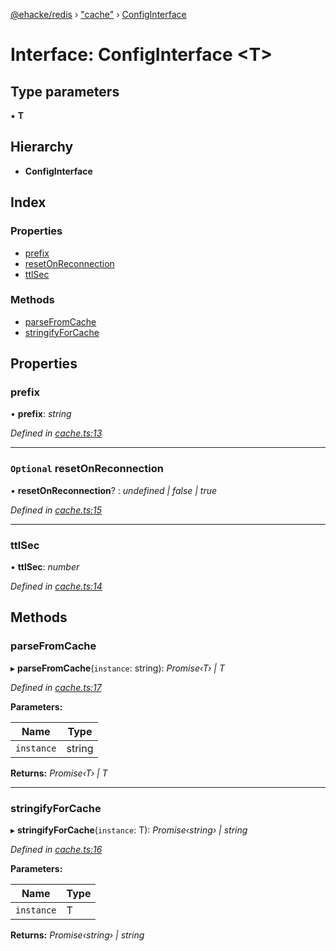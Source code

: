 [@ehacke/redis](../README.md) › ["cache"](../modules/_cache_.md) › [ConfigInterface](_cache_.configinterface.md)

# Interface: ConfigInterface <**T**>

## Type parameters

▪ **T**

## Hierarchy

* **ConfigInterface**

## Index

### Properties

* [prefix](_cache_.configinterface.md#prefix)
* [resetOnReconnection](_cache_.configinterface.md#optional-resetonreconnection)
* [ttlSec](_cache_.configinterface.md#ttlsec)

### Methods

* [parseFromCache](_cache_.configinterface.md#parsefromcache)
* [stringifyForCache](_cache_.configinterface.md#stringifyforcache)

## Properties

###  prefix

• **prefix**: *string*

*Defined in [cache.ts:13](https://github.com/ehacke/redis/blob/e965a3d/cache.ts#L13)*

___

### `Optional` resetOnReconnection

• **resetOnReconnection**? : *undefined | false | true*

*Defined in [cache.ts:15](https://github.com/ehacke/redis/blob/e965a3d/cache.ts#L15)*

___

###  ttlSec

• **ttlSec**: *number*

*Defined in [cache.ts:14](https://github.com/ehacke/redis/blob/e965a3d/cache.ts#L14)*

## Methods

###  parseFromCache

▸ **parseFromCache**(`instance`: string): *Promise‹T› | T*

*Defined in [cache.ts:17](https://github.com/ehacke/redis/blob/e965a3d/cache.ts#L17)*

**Parameters:**

Name | Type |
------ | ------ |
`instance` | string |

**Returns:** *Promise‹T› | T*

___

###  stringifyForCache

▸ **stringifyForCache**(`instance`: T): *Promise‹string› | string*

*Defined in [cache.ts:16](https://github.com/ehacke/redis/blob/e965a3d/cache.ts#L16)*

**Parameters:**

Name | Type |
------ | ------ |
`instance` | T |

**Returns:** *Promise‹string› | string*
